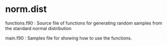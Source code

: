 # norm.dist
functions.f90 : Source file of functions for generating random samples from the standard normal distribution

main.f90 : Samples file for showing how to use the functions.
